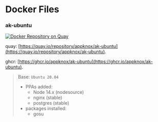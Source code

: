 # Docker Files

### ak-ubuntu

[![Docker Repository on Quay](https://quay.io/repository/appknox/ak-ubuntu/status "Docker Repository on Quay")](https://quay.io/repository/appknox/ak-ubuntu)

quay: [https://quay.io/repository/appknox/ak-ubuntu](https://quay.io/repository/appknox/ak-ubuntu).

ghcr: [https://ghcr.io/appknox/ak-ubuntu](https://ghcr.io/appknox/ak-ubuntu).

> Base: `Ubuntu 20.04`
>
> -   PPAs added:
>     -   Node 14.x (nodesource)
>     -   nginx (stable)
>     -   postgres (stable)
> -   packages installed:
>     -   gosu
